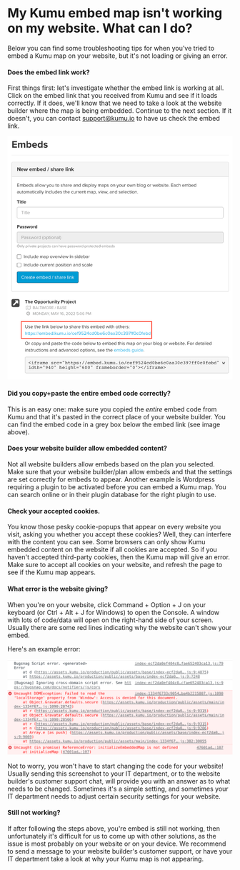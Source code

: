 # My Kumu embed map isn't working on my website. What can I do? 

Below you can find some troubleshooting tips for when you've tried to embed a Kumu map on your website, but it's not loading or giving an error. 

#### Does the embed link work?
First things first: let's investigate whether the embed link is working at all. Click on the embed link that you received from Kumu and see if it loads correctly. 
If it does, we'll know that we need to take a look at the website builder where the map is being embedded. Continue to the next section. 
If it doesn't, you can contact support@kumu.io to have us check the embed link. 

![embed link](/images/embed-link.png)

#### Did you copy+paste the entire embed code correctly?
This is an easy one: make sure you copied the _entire_ embed code from Kumu and that it's pasted in the correct place of your website builder. 
You can find the embed code in a grey box below the embed link (see image above). 

#### Does your website builder allow embedded content? 
Not all website builders allow embeds based on the plan you selected. Make sure that your website builder/plan allow embeds and that the settings are set correctly for embeds to appear. 
Another example is Wordpress requiring a plugin to be activated before you can embed a Kumu map. You can search online or in their plugin database for the right plugin to use. 

#### Check your accepted cookies. 
You know those pesky cookie-popups that appear on every website you visit, asking you whether you accept these cookies? Well, they can interfere with the content you can see. 
Some browsers can only show Kumu embedded content on the website if all cookies are accepted. So if you haven't accepted third-party cookies, then the Kumu map will give an error. 
Make sure to accept all cookies on your website, and refresh the page to see if the Kumu map appears. 

#### What error is the website giving? 
When you're on your website, click Command + Option + J on your keyboard (or Ctrl + Alt + J for Windows) to open the Console. 
A window with lots of code/data will open on the right-hand side of your screen. Usually there are some red lines indicating why the website can't show your embed. 

Here's an example error: 

![console error](/images/console-error.png)

Not to worry, you won't have to start changing the code for your website! Usually sending this screenshot to your IT department, or to the website builder's customer support chat, will provide you with an answer as to what needs to be changed. 
Sometimes it's a simple setting, and sometimes your IT department needs to adjust certain security settings for your website. 

#### Still not working? 
If after following the steps above, you're embed is still not working, then unfortunately it's difficult for us to come up with other solutions, as the issue is most probably on your website or on your device. 
We recommend to send a message to your website builder's customer support, or have your IT department take a look at why your Kumu map is not appearing. 
